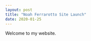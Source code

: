 ```yaml
---
layout: post
title: "Noah Ferrarotto Site Launch"
date: 2020-01-25
---
```


Welcome to my website. 
